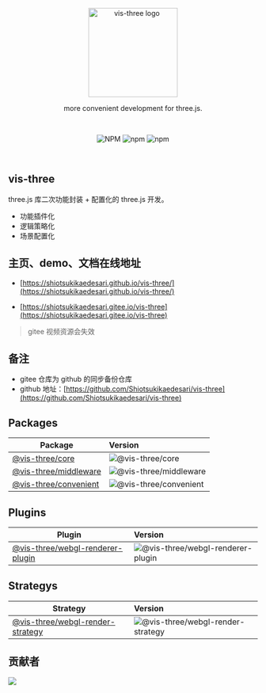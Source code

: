 <p align="center">
  <a href="https://shiotsukikaedesari.gitee.io/vis-three/" target="_blank" rel="noopener noreferrer">
    <img width="180" src="https://shiotsukikaedesari.gitee.io/vis-three/docs/favicon.ico" alt="vis-three logo">
  </a>
  <p align="center">more convenient development for three.js.</p>
</p>
<br/>
<p align="center">
   <img alt="NPM" src="https://img.shields.io/npm/l/vis-three?color=blue">
  <img alt="npm" src="https://img.shields.io/npm/v/vis-three?color=light">
  <img alt="npm" src="https://img.shields.io/npm/dt/vis-three">
  <!-- <img src="https://img.shields.io/nycrc/Shiotsukikaedesari/vis-three?color=red&label=coverage" alt="coverage"> -->
</p>
<br/>

## vis-three

three.js 库二次功能封装 + 配置化的 three.js 开发。

- 功能插件化
- 逻辑策略化
- 场景配置化

<p>

</p>

## 主页、demo、文档在线地址

- [https://shiotsukikaedesari.github.io/vis-three/](https://shiotsukikaedesari.github.io/vis-three/)

- [https://shiotsukikaedesari.gitee.io/vis-three](https://shiotsukikaedesari.gitee.io/vis-three)

> gitee 视频资源会失效

## 备注

- gitee 仓库为 github 的同步备份仓库
- github 地址：[https://github.com/Shiotsukikaedesari/vis-three](https://github.com/Shiotsukikaedesari/vis-three)

## Packages

| Package                                      | Version                                                                                    |
| -------------------------------------------- | :----------------------------------------------------------------------------------------- |
| [@vis-three/core](packages/core)             | ![@vis-three/core](https://img.shields.io/npm/v/@vis-three/core.svg?label=%20)             |
| [@vis-three/middleware](packages/middleware) | ![@vis-three/middleware](https://img.shields.io/npm/v/@vis-three/middleware.svg?label=%20) |
| [@vis-three/convenient](packages/convenient) | ![@vis-three/convenient](https://img.shields.io/npm/v/@vis-three/convenient?label=%20)     |

## Plugins

| Plugin                                                                    | Version                                                                                                          |
| ------------------------------------------------------------------------- | :--------------------------------------------------------------------------------------------------------------- |
| [@vis-three/webgl-renderer-plugin](packages/plugins/WebGLRendererPlugin/) | ![@vis-three/webgl-renderer-plugin](https://img.shields.io/npm/v/@vis-three/webgl-renderer-plugin.svg?label=%20) |

## Strategys

| Strategy                                                                   | Version                                                                                                          |
| -------------------------------------------------------------------------- | :--------------------------------------------------------------------------------------------------------------- |
| [@vis-three/webgl-render-strategy](packages/strategy/WebGLRenderStrategy/) | ![@vis-three/webgl-render-strategy](https://img.shields.io/npm/v/@vis-three/webgl-render-strategy.svg?label=%20) |

## 贡献者

<a href="https://github.com/Shiotsukikaedesari/vis-three/graphs/contributors">
  <img src="https://contrib.rocks/image?repo=Shiotsukikaedesari/vis-three" />
</a>
